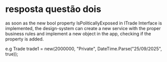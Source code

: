 # resposta questão dois
as soon as the new bool property IsPoliticallyExposed in ITrade Interface is implemented, the design-system can create a new service with the proper business rules and implement a new object in the app, checking if the property is added.

e.g Trade trade1 = new(2000000, "Private", DateTime.Parse("25/09/2025", true));